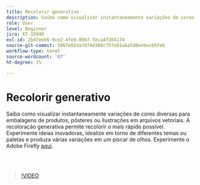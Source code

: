 ```yaml
---
title: Recolorir generativo
description: Saiba como visualizar instantaneamente variações de cores diversas para seus projetos
role: User
level: Beginner
jira: KT-15040
exl-id: 2b47eeb6-0ce2-4fe8-89b7-feca4f264174
source-git-commit: 5067e02da7d74d366c797e81a6a5d0ee9ac69feb
workflow-type: tm+mt
source-wordcount: '67'
ht-degree: 1%

---
```


# Recolorir generativo

Saiba como visualizar instantaneamente variações de cores diversas para embalagens de produtos, pôsteres ou ilustrações em arquivos vetoriais. A recoloração generativa permite recolorir o mais rápido possível. Experimente ideias inovadoras, idealize em torno de diferentes temas ou paletas e produza várias variações em um piscar de olhos. Experimente o Adobe Firefly [aqui](https://firefly.adobe.com/).

<br> 

>[!VIDEO](https://video.tv.adobe.com/v/3427610?quality=12&learn=on&hidetitle=true)
